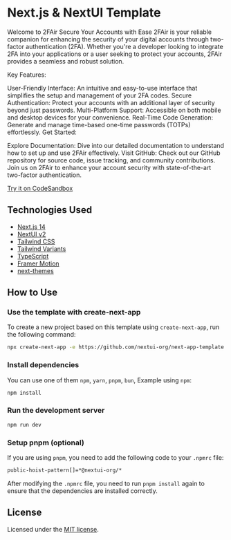 # Next.js & NextUI Template

Welcome to 2FAir
Secure Your Accounts with Ease
2FAir is your reliable companion for enhancing the security of your digital accounts through two-factor authentication (2FA). Whether you're a developer looking to integrate 2FA into your applications or a user seeking to protect your accounts, 2FAir provides a seamless and robust solution.

Key Features:

User-Friendly Interface: An intuitive and easy-to-use interface that simplifies the setup and management of your 2FA codes.
Secure Authentication: Protect your accounts with an additional layer of security beyond just passwords.
Multi-Platform Support: Accessible on both mobile and desktop devices for your convenience.
Real-Time Code Generation: Generate and manage time-based one-time passwords (TOTPs) effortlessly.
Get Started:

Explore Documentation: Dive into our detailed documentation to understand how to set up and use 2FAir effectively.
Visit GitHub: Check out our GitHub repository for source code, issue tracking, and community contributions.
Join us on 2FAir to enhance your account security with state-of-the-art two-factor authentication.

[Try it on CodeSandbox](https://githubbox.com/nextui-org/next-app-template)

## Technologies Used

- [Next.js 14](https://nextjs.org/docs/getting-started)
- [NextUI v2](https://nextui.org/)
- [Tailwind CSS](https://tailwindcss.com/)
- [Tailwind Variants](https://tailwind-variants.org)
- [TypeScript](https://www.typescriptlang.org/)
- [Framer Motion](https://www.framer.com/motion/)
- [next-themes](https://github.com/pacocoursey/next-themes)

## How to Use

### Use the template with create-next-app

To create a new project based on this template using `create-next-app`, run the following command:

```bash
npx create-next-app -e https://github.com/nextui-org/next-app-template
```

### Install dependencies

You can use one of them `npm`, `yarn`, `pnpm`, `bun`, Example using `npm`:

```bash
npm install
```

### Run the development server

```bash
npm run dev
```

### Setup pnpm (optional)

If you are using `pnpm`, you need to add the following code to your `.npmrc` file:

```bash
public-hoist-pattern[]=*@nextui-org/*
```

After modifying the `.npmrc` file, you need to run `pnpm install` again to ensure that the dependencies are installed correctly.

## License

Licensed under the [MIT license](https://github.com/nextui-org/next-app-template/blob/main/LICENSE).
